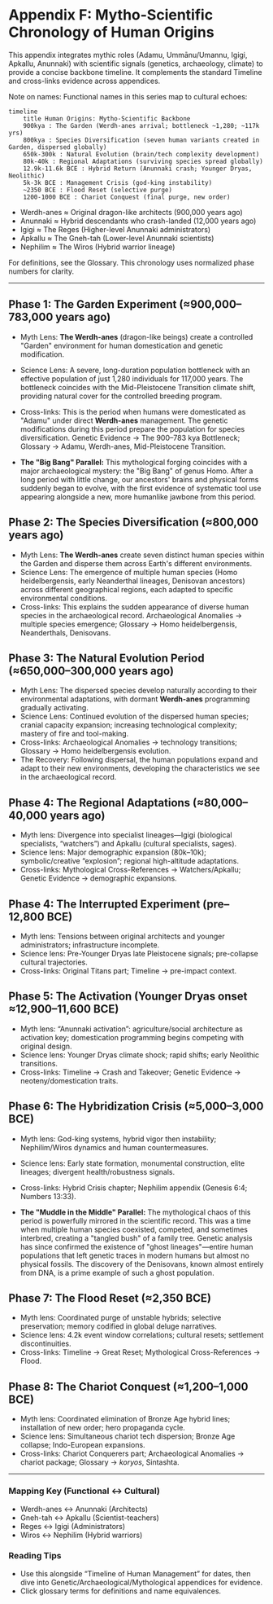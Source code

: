 # Appendix F: Mytho-Scientific Chronology of Human Origins

This appendix integrates mythic roles (Adamu, Ummānu/Umannu, Igigi, Apkallu, Anunnaki) with scientific signals (genetics, archaeology, climate) to provide a concise backbone timeline. It complements the standard Timeline and cross-links evidence across appendices.

Note on names: Functional names in this series map to cultural echoes:


```mermaid
timeline
    title Human Origins: Mytho-Scientific Backbone
    900kya : The Garden (Werdh-anes arrival; bottleneck ~1,280; ~117k yrs)
    800kya : Species Diversification (seven human variants created in Garden, dispersed globally)
    650k-300k : Natural Evolution (brain/tech complexity development)
    80k-40k : Regional Adaptations (surviving species spread globally)
    12.9k-11.6k BCE : Hybrid Return (Anunnaki crash; Younger Dryas, Neolithic)
    5k-3k BCE : Management Crisis (god-king instability)
    ~2350 BCE : Flood Reset (selective purge)
    1200-1000 BCE : Chariot Conquest (final purge, new order)
```

- Werdh-anes ≈ Original dragon-like architects (900,000 years ago)
- Anunnaki ≈ Hybrid descendants who crash-landed (12,000 years ago)
- Igigi ≈ The Reges (Higher-level Anunnaki administrators)
- Apkallu ≈ The Gneh-tah (Lower-level Anunnaki scientists)
- Nephilim ≈ The Wiros (Hybrid warrior lineage)

For definitions, see the Glossary. This chronology uses normalized phase numbers for clarity.

---

## Phase 1: The Garden Experiment (≈900,000–783,000 years ago)

- Myth Lens: **The Werdh-anes** (dragon-like beings) create a controlled "Garden" environment for human domestication and genetic modification.
- Science Lens: A severe, long-duration population bottleneck with an effective population of just 1,280 individuals for 117,000 years. The bottleneck coincides with the Mid-Pleistocene Transition climate shift, providing natural cover for the controlled breeding program.
- Cross-links: This is the period when humans were domesticated as "Adamu" under direct **Werdh-anes** management. The genetic modifications during this period prepare the population for species diversification. Genetic Evidence → The 900–783 kya Bottleneck; Glossary → Adamu, Werdh-anes, Mid-Pleistocene Transition.

- **The "Big Bang" Parallel:** This mythological forging coincides with a major archaeological mystery: the "Big Bang" of genus Homo. After a long period with little change, our ancestors' brains and physical forms suddenly began to evolve, with the first evidence of systematic tool use appearing alongside a new, more humanlike jawbone from this period.

## Phase 2: The Species Diversification (≈800,000 years ago)

- Myth Lens: **The Werdh-anes** create seven distinct human species within the Garden and disperse them across Earth's different environments.
- Science Lens: The emergence of multiple human species (Homo heidelbergensis, early Neanderthal lineages, Denisovan ancestors) across different geographical regions, each adapted to specific environmental conditions.
- Cross-links: This explains the sudden appearance of diverse human species in the archaeological record. Archaeological Anomalies → multiple species emergence; Glossary → Homo heidelbergensis, Neanderthals, Denisovans.

## Phase 3: The Natural Evolution Period (≈650,000–300,000 years ago)

- Myth Lens: The dispersed species develop naturally according to their environmental adaptations, with dormant **Werdh-anes** programming gradually activating.
- Science Lens: Continued evolution of the dispersed human species; cranial capacity expansion; increasing technological complexity; mastery of fire and tool-making.
- Cross-links: Archaeological Anomalies → technology transitions; Glossary → Homo heidelbergensis evolution.
- The Recovery: Following dispersal, the human populations expand and adapt to their new environments, developing the characteristics we see in the archaeological record.

## Phase 4: The Regional Adaptations (≈80,000–40,000 years ago)

- Myth lens: Divergence into specialist lineages—Igigi (biological specialists, “watchers”) and Apkallu (cultural specialists, sages).
- Science lens: Major demographic expansion (80k–10k); symbolic/creative “explosion”; regional high-altitude adaptations.
- Cross-links: Mythological Cross-References → Watchers/Apkallu; Genetic Evidence → demographic expansions.

## Phase 4: The Interrupted Experiment (pre–12,800 BCE)

- Myth lens: Tensions between original architects and younger administrators; infrastructure incomplete.
- Science lens: Pre-Younger Dryas late Pleistocene signals; pre-collapse cultural trajectories.
- Cross-links: Original Titans part; Timeline → pre-impact context.

## Phase 5: The Activation (Younger Dryas onset ≈12,900–11,600 BCE)

- Myth lens: “Anunnaki activation”: agriculture/social architecture as activation key; domestication programming begins competing with original design.
- Science lens: Younger Dryas climate shock; rapid shifts; early Neolithic transitions.
- Cross-links: Timeline → Crash and Takeover; Genetic Evidence → neoteny/domestication traits.

## Phase 6: The Hybridization Crisis (≈5,000–3,000 BCE)

- Myth lens: God-king systems, hybrid vigor then instability; Nephilim/Wiros dynamics and human countermeasures.
- Science lens: Early state formation, monumental construction, elite lineages; divergent health/robustness signals.
- Cross-links: Hybrid Crisis chapter; Nephilim appendix (Genesis 6:4; Numbers 13:33).

- **The "Muddle in the Middle" Parallel:** The mythological chaos of this period is powerfully mirrored in the scientific record. This was a time when multiple human species coexisted, competed, and sometimes interbred, creating a "tangled bush" of a family tree. Genetic analysis has since confirmed the existence of "ghost lineages"—entire human populations that left genetic traces in modern humans but almost no physical fossils. The discovery of the Denisovans, known almost entirely from DNA, is a prime example of such a ghost population.

## Phase 7: The Flood Reset (≈2,350 BCE)

- Myth lens: Coordinated purge of unstable hybrids; selective preservation; memory codified in global deluge narratives.
- Science lens: 4.2k event window correlations; cultural resets; settlement discontinuities.
- Cross-links: Timeline → Great Reset; Mythological Cross-References → Flood.

## Phase 8: The Chariot Conquest (≈1,200–1,000 BCE)


- Myth lens: Coordinated elimination of Bronze Age hybrid lines; installation of new order; hero propaganda cycle.
- Science lens: Simultaneous chariot tech dispersion; Bronze Age collapse; Indo-European expansions.
- Cross-links: Chariot Conquerers part; Archaeological Anomalies → chariot package; Glossary → *koryos*, Sintashta.

---

### Mapping Key (Functional ↔ Cultural)

- Werdh-anes ↔ Anunnaki (Architects)
- Gneh-tah ↔ Apkallu (Scientist-teachers)
- Reges ↔ Igigi (Administrators)
- Wiros ↔ Nephilim (Hybrid warriors)

### Reading Tips

- Use this alongside “Timeline of Human Management” for dates, then dive into Genetic/Archaeological/Mythological appendices for evidence.
- Click glossary terms for definitions and name equivalences.

